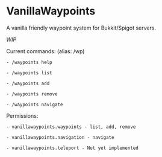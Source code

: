 # VanillaWaypoints
A vanilla friendly waypoint system for Bukkit/Spigot servers.

*WIP*

Current commands:
    (alias: /wp)
    
    - /waypoints help
    
    - /waypoints list
    
    - /waypoints add
    
    - /waypoints remove
    
    - /waypoints navigate

Permissions:

    - vanillawaypoints.waypoints - list, add, remove
    
    - vanillawaypoints.navigation - navigate
    
    - vanillawaypoints.teleport - Not yet implemented
